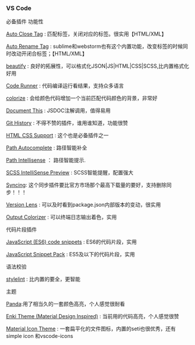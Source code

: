 
### VS Code
必备插件
功能性

[Auto Close Tag](https://link.juejin.im/?target=https%3A%2F%2Fmarketplace.visualstudio.com%2Fitems%3FitemName%3Dformulahendry.auto-close-tag)  : 匹配标签，关闭对应的标签。很实用【HTML/XML】

[Auto Rename Tag](https://link.juejin.im/?target=https%3A%2F%2Fmarketplace.visualstudio.com%2Fitems%3FitemName%3Dformulahendry.auto-rename-tag) : sublime和webstorm也有这个内置功能，改变标签的时候同时改动开闭合标签；【HTML/XML】

[beautify](https://link.juejin.im/?target=https%3A%2F%2Fmarketplace.visualstudio.com%2Fitems%3FitemName%3DHookyQR.beautify) : 良好的拓展性，可以格式化JSON|JS|HTML|CSS|SCSS,比内置格式化好用

[Code Runner](https://link.juejin.im/?target=https%3A%2F%2Fmarketplace.visualstudio.com%2Fitems%3FitemName%3Dformulahendry.code-runner)  : 代码编译运行看结果，支持众多语言

[colorize](https://link.juejin.im/?target=https%3A%2F%2Fmarketplace.visualstudio.com%2Fitems%3FitemName%3Dkamikillerto.vscode-colorize) : 会给颜色代码增加一个当前匹配代码颜色的背景，非常好

[Document This](https://link.juejin.im/?target=https%3A%2F%2Fmarketplace.visualstudio.com%2Fitems%3FitemName%3Djoelday.docthis)  : JSDOC注解调用，值得易用

[Git History](https://link.juejin.im/?target=https%3A%2F%2Fmarketplace.visualstudio.com%2Fitems%3FitemName%3Ddonjayamanne.githistory)  : 不得不赞的插件，谁用谁知道，功能很赞

[HTML CSS Support](https://link.juejin.im/?target=https%3A%2F%2Fmarketplace.visualstudio.com%2Fitems%3FitemName%3Decmel.vscode-html-css)  : 这个也是必备插件之一

[Path Autocomplete](https://link.juejin.im/?target=https%3A%2F%2Fmarketplace.visualstudio.com%2Fitems%3FitemName%3Dchristian-kohler.path-intellisense)  : 路径智能补全

[Path Intellisense](https://link.juejin.im/?target=https%3A%2F%2Fmarketplace.visualstudio.com%2Fitems%3FitemName%3Dchristian-kohler.path-intellisense)  ： 路径智能提示.

[SCSS IntelliSense Preview](https://link.juejin.im/?target=https%3A%2F%2Fmarketplace.visualstudio.com%2Fitems%3FitemName%3Dmrmlnc.vscode-scss) : SCSS智能提醒，配置强大

[Syncing](https://link.juejin.im/?target=https%3A%2F%2Fmarketplace.visualstudio.com%2Fitems%3FitemName%3Dnonoroazoro.syncing): 这个同步插件要比官方市场那个最高下载量的要好，支持删除同步！！！

[Version Lens](https://link.juejin.im/?target=https%3A%2F%2Fmarketplace.visualstudio.com%2Fitems%3FitemName%3Dpflannery.vscode-versionlens)  : 可以及时看到package.json内部版本的变动，很实用

[Output Colorizer](https://link.juejin.im/?target=https%3A%2F%2Fmarketplace.visualstudio.com%2Fitems%3FitemName%3DIBM.output-colorizer)  : 可以终端日志输出着色，实用


代码片段插件

[JavaScript (ES6) code snippets](https://link.juejin.im/?target=https%3A%2F%2Fmarketplace.visualstudio.com%2Fitems%3FitemName%3Dxabikos.JavaScriptSnippets)  : ES6的代码片段，实用

[JavaScript Snippet Pack](https://link.juejin.im/?target=https%3A%2F%2Fmarketplace.visualstudio.com%2Fitems%3FitemName%3Dakamud.vscode-javascript-snippet-pack)   : ES5及以下的代码片段，实用

语法校验

[stylelint](https://link.juejin.im/?target=https%3A%2F%2Fmarketplace.visualstudio.com%2Fitems%3FitemName%3Dshinnn.stylelint) : 比内置的要全，更智能

主题

[Panda](https://link.juejin.im/?target=https%3A%2F%2Fmarketplace.visualstudio.com%2Fitems%3FitemName%3Dtinkertrain.theme-panda):用了相当久的一套颜色高亮，个人感觉很耐看

[Enki Theme (Material Design Inspired)](https://link.juejin.im/?target=https%3A%2F%2Fmarketplace.visualstudio.com%2Fitems%3FitemName%3Ddorelljames.enki-theme-vscode) : 当前用的代码高亮，个人感觉很赞

[Material Icon Theme](https://link.juejin.im/?target=https%3A%2F%2Fmarketplace.visualstudio.com%2Fitems%3FitemName%3DPKief.material-icon-theme)  : 一套扁平化的文件图标，内置的seti也很优秀，还有simple icon 和vscode-icons
